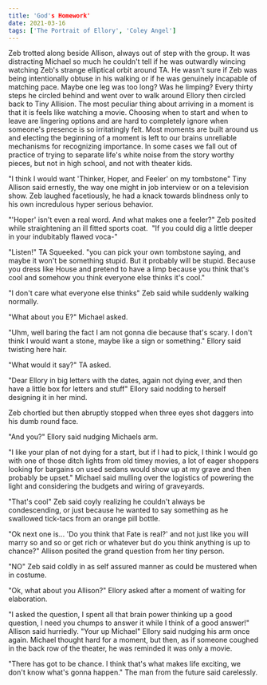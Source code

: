 ```yaml
---
title: 'God's Homework'
date: 2021-03-16
tags: ['The Portrait of Ellory', 'Coley Angel']
---
```


Zeb trotted along beside Allison, always out of step with the group. It was distracting Michael so much he couldn't tell if he was outwardly wincing watching Zeb's strange elliptical orbit around TA. He wasn't sure if Zeb was being intentionally obtuse in his walking or if he was genuinely incapable of matching pace. Maybe one leg was too long? Was he limping? Every thirty steps he circled behind and went over to walk around Ellory then circled back to Tiny Allision. The most peculiar thing about arriving in a moment is that it is feels like watching a movie. Choosing when to start and when to leave are lingering options and are hard to completely ignore when someone's presence is so irritatingly felt. Most moments are built around us and electing the beginning of a moment is left to our brains unreliable mechanisms for recognizing importance. In some cases we fall out of practice of trying to separate life's white noise from the story worthy pieces, but not in high school, and not with theater kids.

"I think I would want 'Thinker, Hoper, and Feeler' on my tombstone" Tiny Allison said ernestly, the way one might in job interview or on a television show. Zeb laughed facetiously, he had a knack towards blindness only to his own incredulous hyper serious behavior.

"'Hoper' isn't even a real word. And what makes one a feeler?" Zeb posited while straightening an ill fitted sports coat.  "If you could dig a little deeper in your indubitably flawed voca-"

"Listen!" TA Squeeked. "you can pick your own tombstone saying, and maybe it won't be something stupid. But it probably will be stupid. Because you dress like House and pretend to have a limp because you think that's cool and somehow you think everyone else thinks it's cool."

"I don't care what everyone else thinks" Zeb said while suddenly walking normally.

"What about you E?" Michael asked.

"Uhm, well baring the fact I am not gonna die because that's scary. I don't think I would want a stone, maybe like a sign or something." Ellory said twisting here hair.

"What would it say?" TA asked.

"Dear Ellory in big letters with the dates, again not dying ever, and then have a little box for letters and stuff" Ellory said nodding to herself designing it in her mind.

Zeb chortled but then abruptly stopped when three eyes shot daggers into his dumb round face.

"And you?" Ellory said nudging Michaels arm.

"I like your plan of not dying for a start, but if I had to pick, I think I would go with one of those ditch lights from old timey movies, a lot of eager shoppers looking for bargains on used sedans would show up at my grave and then probably be upset." Michael said mulling over the logistics of powering the light and considering the budgets and wiring of graveyards.

"That's cool" Zeb said coyly realizing he couldn't always be condescending, or just because he wanted to say something as he swallowed tick-tacs from an orange pill bottle.

"Ok next one is... 'Do you think that Fate is real?' and not just like you will marry so and so or get rich or whatever but do you think anything is up to chance?" Allison posited the grand question from her tiny person.

"NO" Zeb said coldly in as self assured manner as could be mustered when in costume.

"Ok, what about you Allison?" Ellory asked after a moment of waiting for elaboration.

"I asked the question, I spent all that brain power thinking up a good question, I need you chumps to answer it while I think of a good answer!" Allison said hurriedly. "Your up Michael" Ellory said nudging his arm once again. Michael thought hard for a moment, but then, as if someone coughed in the back row of the theater, he was reminded it was only a movie.

"There has got to be chance. I think that's what makes life exciting, we don't know what's gonna happen." The man from the future said carelessly.
